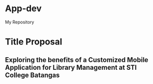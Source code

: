 # App-dev
My Repository 

# Title Proposal

Exploring the benefits of a Customized Mobile Application for Library Management at STI College Batangas 
--
